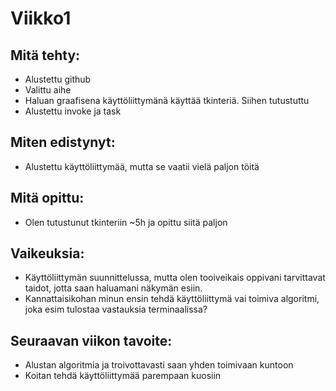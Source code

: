 # Viikko1

## Mitä tehty:
- Alustettu github
- Valittu aihe
- Haluan graafisena käyttöliittymänä käyttää tkinteriä. Siihen tutustuttu
- Alustettu invoke ja task

## Miten edistynyt:
- Alustettu käyttöliittymää, mutta se vaatii vielä paljon töitä

## Mitä opittu:
- Olen tutustunut tkinteriin ~5h ja opittu siitä paljon

## Vaikeuksia:
- Käyttöliittymän suunnittelussa, mutta olen tooiveikais oppivani tarvittavat taidot, jotta saan haluamani näkymän esiin.
- Kannattaisikohan minun ensin tehdä käyttöliittymä vai toimiva algoritmi, joka esim tulostaa vastauksia terminaalissa?

## Seuraavan viikon tavoite:
- Alustan algoritmia ja troivottavasti saan yhden toimivaan kuntoon
- Koitan tehdä käyttöliittymää parempaan kuosiin
